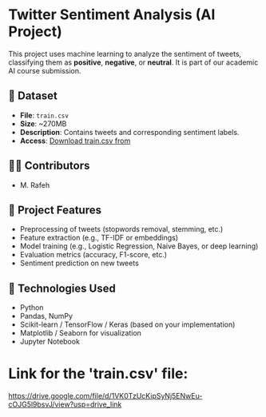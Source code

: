 
# Twitter Sentiment Analysis (AI Project)

This project uses machine learning to analyze the sentiment of tweets, classifying them as **positive**, **negative**, or **neutral**. It is part of our academic AI course submission.

## 📁 Dataset

- **File**: `train.csv`
- **Size**: ~270MB
- **Description**: Contains tweets and corresponding sentiment labels.
- **Access**: [Download train.csv from]([https://github.com/your-username/your-repo-name/releases](https://drive.google.com/file/d/1VK0TzUcKipSyNj5ENwEu-cOJG5l9bsvJ/view?usp=drive_link))  

## 👨‍💻 Contributors

- M. Rafeh  

## 🚀 Project Features

- Preprocessing of tweets (stopwords removal, stemming, etc.)
- Feature extraction (e.g., TF-IDF or embeddings)
- Model training (e.g., Logistic Regression, Naive Bayes, or deep learning)
- Evaluation metrics (accuracy, F1-score, etc.)
- Sentiment prediction on new tweets

## 🧠 Technologies Used

- Python  
- Pandas, NumPy  
- Scikit-learn / TensorFlow / Keras (based on your implementation)  
- Matplotlib / Seaborn for visualization  
- Jupyter Notebook

# Link for the 'train.csv' file:
https://drive.google.com/file/d/1VK0TzUcKipSyNj5ENwEu-cOJG5l9bsvJ/view?usp=drive_link

